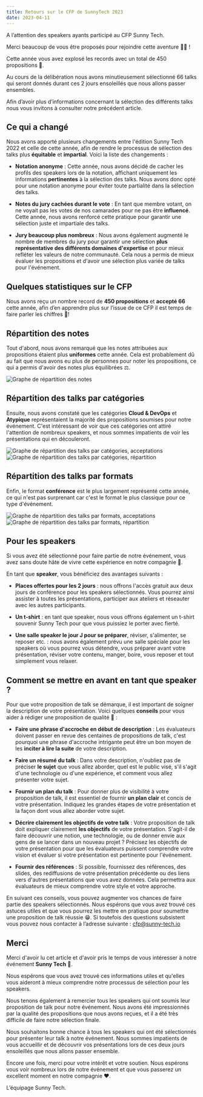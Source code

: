 ```yaml
---
title: Retours sur le CFP de SunnyTech 2023
date: 2023-04-11
---
```


A l’attention des speakers ayants participé au CFP Sunny Tech.

Merci beaucoup de vous être proposés pour rejoindre cette aventure 🏴‍☠️ !

Cette année vous avez explosé les records avec un total de 450 propositions 🥵.

Au cours de la délibération nous avons minutieusement sélectionné 66 talks qui seront donnés durant ces 2 jours ensoleillés que nous allons passer ensembles.

Afin d’avoir plus d’informations concernant la sélection des différents talks nous vous invitons à consulter notre précédent article.

## Ce qui a changé

Nous avons apporté plusieurs changements entre l'édition Sunny Tech 2022 et celle de cette année, afin de rendre le processus de sélection des talks plus **équitable** et **impartial**. Voici la liste des changements :

-   **Notation anonyme** : Cette année, nous avons décidé de cacher les profils des speakers lors de la notation, affichant uniquement les informations **pertinentes** à la sélection des talks. Nous avons donc opté pour une notation anonyme pour éviter toute partialité dans la sélection des talks.

-   **Notes du jury cachées durant le vote** : En tant que membre votant, on ne voyait pas les votes de nos camarades pour ne pas être **influencé**. Cette année, nous avons renforcé cette pratique pour garantir une sélection juste et impartiale des talks.

-   **Jury beaucoup plus nombreux** : Nous avons également augmenté le nombre de membres du jury pour garantir une sélection **plus représentative des différents domaines d'expertise** et pour mieux refléter les valeurs de notre communauté. Cela nous a permis de mieux évaluer les propositions et d'avoir une sélection plus variée de talks pour l'événement.

## Quelques statistiques sur le CFP

Nous avons reçu un nombre record de **450 propositions** et **accepté 66** cette année, afin d’en apprendre plus sur l’issue de ce CFP il est temps de faire parler les chiffres 🔢!

## Répartition des notes

Tout d'abord, nous avons remarqué que les notes attribuées aux propositions étaient plus **uniformes** cette année. Cela est probablement dû au fait que nous avons eu plus de personnes pour noter les propositions, ce qui a permis d'avoir des notes plus équilibrées ⚖️.

![Graphe de répartition des notes](../../assets/blog/cfp-2023-1.png)

## Répartition des talks par catégories

Ensuite, nous avons constaté que les catégories **Cloud & DevOps** et **Atypique** représentaient la majorité des propositions soumises pour notre événement. C'est intéressant de voir que ces catégories ont attiré l'attention de nombreux speakers, et nous sommes impatients de voir les présentations qui en découleront.

![Graphe de répartition des talks par catégories, acceptations](../../assets/blog/cfp-2023-2.png)
![Graphe de répartition des talks par catégories, répartition](../../assets/blog/cfp-2023-3.png)

## Répartition des talks par formats

Enfin, le format **conférence** est le plus largement représenté cette année, ce qui n'est pas surprenant car c'est le format le plus classique pour ce type d'événement.

![Graphe de répartition des talks  par formats, acceptations](../../assets/blog/cfp-2023-4.png)
![Graphe de répartition des talks  par formats, répartition](../../assets/blog/cfp-2023-5.png)

## Pour les speakers

Si vous avez été sélectionné pour faire partie de notre événement, vous avez sans doute hâte de vivre cette expérience en notre compagnie 🥳.

En tant que **speaker**, vous bénéficiez des avantages suivants :

-   **Places offertes pour les 2 jours** : nous offrons l'accès gratuit aux deux jours de conférence pour les speakers sélectionnés. Vous pourrez ainsi assister à toutes les présentations, participer aux ateliers et réseauter avec les autres participants.

-   **Un t-shirt** : en tant que speaker, nous vous offrons également un t-shirt souvenir Sunny Tech pour que vous puissiez le porter avec fierté.

-   **Une salle speaker le jour J pour se préparer**, réviser, s'alimenter, se reposer etc. : nous avons également prévu une salle spéciale pour les speakers où vous pourrez vous détendre, vous préparer avant votre présentation, réviser votre contenu, manger, boire, vous reposer et tout simplement vous relaxer.

## Comment se mettre en avant en tant que speaker ?

Pour que votre proposition de talk se démarque, il est important de soigner la description de votre présentation. Voici quelques **conseils** pour vous aider à rédiger une proposition de qualité 💯 :

-   **Faire une phrase d'accroche en début de description** : Les évaluateurs doivent passer en revue des centaines de propositions de talk, c'est pourquoi une phrase d'accroche intrigante peut être un bon moyen de les **inciter à lire la suite** de votre description.

-   **Faire un résumé du talk** : Dans votre description, n'oubliez pas de préciser **le sujet** que vous allez aborder, quel est le public visé, s'il s'agit d'une technologie ou d'une expérience, et comment vous allez présenter votre sujet.

-   **Fournir un plan du talk** : Pour donner plus de visibilité à votre proposition de talk, il est essentiel de fournir **un plan clair** et concis de votre présentation. Indiquez les grandes étapes de votre présentation et la façon dont vous allez aborder votre sujet.

-   **Décrire clairement les objectifs de votre talk** : Votre proposition de talk doit expliquer clairement **les objectifs** de votre présentation. S'agit-il de faire découvrir une notion, une technologie, ou de donner envie aux gens de se lancer dans un nouveau projet ? Précisez les objectifs de votre présentation pour que les évaluateurs puissent comprendre votre vision et évaluer si votre présentation est pertinente pour l'événement.

-   **Fournir des références** : Si possible, fournissez des références, des slides, des rediffusions de votre présentation précédente ou des liens vers d'autres présentations que vous avez données. Cela permettra aux évaluateurs de mieux comprendre votre style et votre approche.

En suivant ces conseils, vous pouvez augmenter vos chances de faire partie des speakers sélectionnés. Nous espérons que vous avez trouvé ces astuces utiles et que vous pourrez les mettre en pratique pour soumettre une proposition de talk réussie 😁. Si toutefois des questions subsistent vous pouvez nous contacter à l’adresse suivante : [cfp@sunny-tech.io](cfp@sunny-tech.io)

## Merci

Merci d'avoir lu cet article et d'avoir pris le temps de vous intéresser à notre événement **Sunny Tech** 🦩.

Nous espérons que vous avez trouvé ces informations utiles et qu'elles vous aideront à mieux comprendre notre processus de sélection pour les speakers.

Nous tenons également à remercier tous les speakers qui ont soumis leur proposition de talk pour notre événement. Nous avons été impressionnés par la qualité des propositions que nous avons reçues, et il a été très difficile de faire notre sélection finale.

Nous souhaitons bonne chance à tous les speakers qui ont été sélectionnés pour présenter leur talk à notre événement. Nous sommes impatients de vous accueillir et de découvrir vos présentations lors de ces deux jours ensoleillés que nous allons passer ensemble.

Encore une fois, merci pour votre intérêt et votre soutien. Nous espérons vous voir nombreux lors de notre événement et que vous passerez un excellent moment en notre compagnie ❤️.

L’équipage Sunny Tech.
